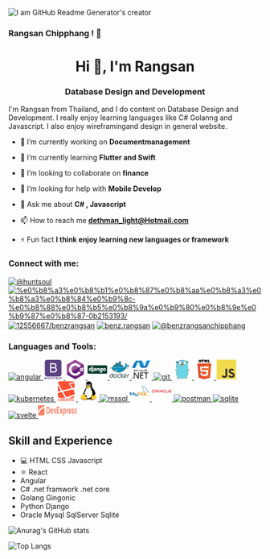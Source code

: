 ![I am GitHub Readme Generator's creator](https://pbs.twimg.com/profile_banners/364864980/1627190313/1080x360)
### Rangsan Chipphang ! 👋
<h1 align="center">Hi 👋, I'm Rangsan</h1>
<h3 align="center">Database Design and Development</h3>

I'm Rangsan from Thailand, and I do content on Database Design and Development. I really enjoy learning languages  like C# Golanng and Javascript. I also enjoy wireframingand design in general website.

- 🔭 I’m currently working on **Documentmanagement**

- 🌱 I’m currently learning **Flutter and Swift**

- 👯 I’m looking to collaborate on **finance**

- 🤝 I’m looking for help with **Mobile Develop**

- 💬 Ask me about **C# , Javascript**

- 📫 How to reach me **dethman_light@Hotmail.com**

- ⚡ Fun fact **I think enjoy learning new languages or framework**

<h3 align="left">Connect with me:</h3>
<p align="left">
<a href="https://twitter.com/@huntsoul" target="blank"><img align="center" src="https://raw.githubusercontent.com/rahuldkjain/github-profile-readme-generator/master/src/images/icons/Social/twitter.svg" alt="@huntsoul" height="30" width="40" /></a>
<a href="https://linkedin.com/in/%e0%b8%a3%e0%b8%b1%e0%b8%87%e0%b8%aa%e0%b8%a3%e0%b8%a3%e0%b8%84%e0%b9%8c-%e0%b8%88%e0%b8%b5%e0%b8%9a%e0%b9%80%e0%b8%9e%e0%b9%87%e0%b8%87-0b2153193/" target="blank"><img align="center" src="https://raw.githubusercontent.com/rahuldkjain/github-profile-readme-generator/master/src/images/icons/Social/linked-in-alt.svg" alt="%e0%b8%a3%e0%b8%b1%e0%b8%87%e0%b8%aa%e0%b8%a3%e0%b8%a3%e0%b8%84%e0%b9%8c-%e0%b8%88%e0%b8%b5%e0%b8%9a%e0%b9%80%e0%b8%9e%e0%b9%87%e0%b8%87-0b2153193/" height="30" width="40" /></a>
<a href="https://stackoverflow.com/users/12556667/benzrangsan" target="blank"><img align="center" src="https://raw.githubusercontent.com/rahuldkjain/github-profile-readme-generator/master/src/images/icons/Social/stack-overflow.svg" alt="12556667/benzrangsan" height="30" width="40" /></a>
<a href="https://fb.com/benz.rangsan" target="blank"><img align="center" src="https://raw.githubusercontent.com/rahuldkjain/github-profile-readme-generator/master/src/images/icons/Social/facebook.svg" alt="benz.rangsan" height="30" width="40" /></a>
<a href="https://medium.com/@benzrangsanchipphang" target="blank"><img align="center" src="https://raw.githubusercontent.com/rahuldkjain/github-profile-readme-generator/master/src/images/icons/Social/medium.svg" alt="@benzrangsanchipphang" height="30" width="40" /></a>
</p>

<h3 align="left">Languages and Tools:</h3>
<p align="left"> <a href="https://angular.io" target="_blank"> <img src="https://angular.io/assets/images/logos/angular/angular.svg" alt="angular" width="40" height="40"/> </a> <a href="https://getbootstrap.com" target="_blank"> <img src="https://raw.githubusercontent.com/devicons/devicon/master/icons/bootstrap/bootstrap-plain-wordmark.svg" alt="bootstrap" width="40" height="40"/> </a> <a href="https://www.w3schools.com/cs/" target="_blank"> <img src="https://raw.githubusercontent.com/devicons/devicon/master/icons/csharp/csharp-original.svg" alt="csharp" width="40" height="40"/> </a> <a href="https://www.djangoproject.com/" target="_blank"> <img src="https://raw.githubusercontent.com/devicons/devicon/master/icons/django/django-original.svg" alt="django" width="40" height="40"/> </a> <a href="https://www.docker.com/" target="_blank"> <img src="https://raw.githubusercontent.com/devicons/devicon/master/icons/docker/docker-original-wordmark.svg" alt="docker" width="40" height="40"/> </a> <a href="https://dotnet.microsoft.com/" target="_blank"> <img src="https://raw.githubusercontent.com/devicons/devicon/master/icons/dot-net/dot-net-original-wordmark.svg" alt="dotnet" width="40" height="40"/> </a> <a href="https://git-scm.com/" target="_blank"> <img src="https://www.vectorlogo.zone/logos/git-scm/git-scm-icon.svg" alt="git" width="40" height="40"/> </a> <a href="https://golang.org" target="_blank"> <img src="https://raw.githubusercontent.com/devicons/devicon/master/icons/go/go-original.svg" alt="go" width="40" height="40"/> </a> <a href="https://www.w3.org/html/" target="_blank"> <img src="https://raw.githubusercontent.com/devicons/devicon/master/icons/html5/html5-original-wordmark.svg" alt="html5" width="40" height="40"/> </a> <a href="https://developer.mozilla.org/en-US/docs/Web/JavaScript" target="_blank"> <img src="https://raw.githubusercontent.com/devicons/devicon/master/icons/javascript/javascript-original.svg" alt="javascript" width="40" height="40"/> </a> <a href="https://kubernetes.io" target="_blank"> <img src="https://www.vectorlogo.zone/logos/kubernetes/kubernetes-icon.svg" alt="kubernetes" width="40" height="40"/> </a> <a href="https://laravel.com/" target="_blank"> <img src="https://raw.githubusercontent.com/devicons/devicon/master/icons/laravel/laravel-plain-wordmark.svg" alt="laravel" width="40" height="40"/> </a> <a href="https://www.linux.org/" target="_blank"> <img src="https://raw.githubusercontent.com/devicons/devicon/master/icons/linux/linux-original.svg" alt="linux" width="40" height="40"/> </a> <a href="https://www.microsoft.com/en-us/sql-server" target="_blank"> <img src="https://www.svgrepo.com/show/303229/microsoft-sql-server-logo.svg" alt="mssql" width="40" height="40"/> </a> <a href="https://www.mysql.com/" target="_blank"> <img src="https://raw.githubusercontent.com/devicons/devicon/master/icons/mysql/mysql-original-wordmark.svg" alt="mysql" width="40" height="40"/> </a> <a href="https://www.oracle.com/" target="_blank"> <img src="https://raw.githubusercontent.com/devicons/devicon/master/icons/oracle/oracle-original.svg" alt="oracle" width="40" height="40"/> </a> <a href="https://postman.com" target="_blank"> <img src="https://www.vectorlogo.zone/logos/getpostman/getpostman-icon.svg" alt="postman" width="40" height="40"/> </a> <a href="https://www.sqlite.org/" target="_blank"> <img src="https://www.vectorlogo.zone/logos/sqlite/sqlite-icon.svg" alt="sqlite" width="40" height="40"/> </a> <a href="https://svelte.dev" target="_blank"> <img src="https://upload.wikimedia.org/wikipedia/commons/1/1b/Svelte_Logo.svg" alt="svelte" width="40" height="40"/> </a> 
<a href="https://www.devexpress.com/" target="_blank"> <img style="color:black" src="devexpress.png" alt="svelte" width="80" height="30"/> </a>
</p>


## Skill and Experience
* 💻 HTML CSS Javascript
* ⚛  React
* Angular
* C# .net framwork .net core
* Golang Gingonic
* Python Django
* Oracle Mysql SqlServer Sqlite

![Anurag's GitHub stats](https://github-readme-stats.vercel.app/api?username=RangsanLaravel&show_icons=true&theme=radical)

![Top Langs](https://github-readme-stats.vercel.app/api/top-langs/?username=RangsanLaravel&layout=compact&show_icons=true&theme=radical)



